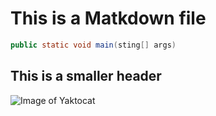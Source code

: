 # This is a Matkdown file

```java
public static void main(sting[] args)
```

## This is a smaller header

![Image of Yaktocat](https://octodex.github.com/images/yaktocat.png)


